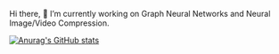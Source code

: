 Hi there,
🔭 I’m currently working on Graph Neural Networks and Neural Image/Video Compression.

[![Anurag's GitHub stats](https://github-readme-stats.vercel.app/api?username=balcilar&theme=dark&show_icons=true&hide=prs,issues&count_private=true)](https://github.com/anuraghazra/github-readme-stats)

<!--
**balcilar/balcilar** is a ✨ _special_ ✨ repository because its `README.md` (this file) appears on your GitHub profile.

Here are some ideas to get you started:

- 🔭 I’m currently working on ...
- 🌱 I’m currently learning ...
- 👯 I’m looking to collaborate on ...
- 🤔 I’m looking for help with ...
- 💬 Ask me about ...
- 📫 How to reach me: ...
- 😄 Pronouns: ...
- ⚡ Fun fact: ...
-->
